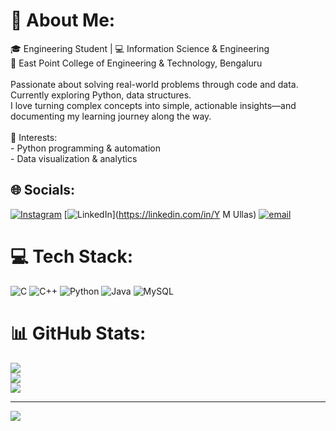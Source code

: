 # 💫 About Me:
🎓 Engineering Student | 💻 Information Science & Engineering<br>📍 East Point College of Engineering & Technology, Bengaluru<br><br>Passionate about solving real-world problems through code and data.<br>Currently exploring Python, data structures.<br>I love turning complex concepts into simple, actionable insights—and documenting my learning journey along the way.<br><br>🔭 Interests:<br>- Python programming & automation<br>- Data visualization & analytics


## 🌐 Socials:
[![Instagram](https://img.shields.io/badge/Instagram-%23E4405F.svg?logo=Instagram&logoColor=white)](https://instagram.com/ullas_darojimath_) [![LinkedIn](https://img.shields.io/badge/LinkedIn-%230077B5.svg?logo=linkedin&logoColor=white)](https://linkedin.com/in/Y M Ullas) [![email](https://img.shields.io/badge/Email-D14836?logo=gmail&logoColor=white)](mailto:ullasym58@gmail.com) 

# 💻 Tech Stack:
![C](https://img.shields.io/badge/c-%2300599C.svg?style=flat&logo=c&logoColor=white) ![C++](https://img.shields.io/badge/c++-%2300599C.svg?style=flat&logo=c%2B%2B&logoColor=white) ![Python](https://img.shields.io/badge/python-3670A0?style=flat&logo=python&logoColor=ffdd54) ![Java](https://img.shields.io/badge/java-%23ED8B00.svg?style=flat&logo=openjdk&logoColor=white) ![MySQL](https://img.shields.io/badge/mysql-4479A1.svg?style=flat&logo=mysql&logoColor=white)
# 📊 GitHub Stats:
![](https://github-readme-stats.vercel.app/api?username=Ymu03&theme=dark&hide_border=false&include_all_commits=false&count_private=false)<br/>
![](https://nirzak-streak-stats.vercel.app/?user=Ymu03&theme=dark&hide_border=false)<br/>
![](https://github-readme-stats.vercel.app/api/top-langs/?username=Ymu03&theme=dark&hide_border=false&include_all_commits=false&count_private=false&layout=compact)

---
[![](https://visitcount.itsvg.in/api?id=Ymu03&icon=0&color=0)](https://visitcount.itsvg.in)

<!-- Proudly created with GPRM ( https://gprm.itsvg.in ) -->
